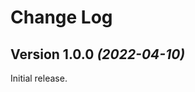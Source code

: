 Change Log
==========


Version 1.0.0 *(2022-04-10)*
----------------------------

Initial release.
